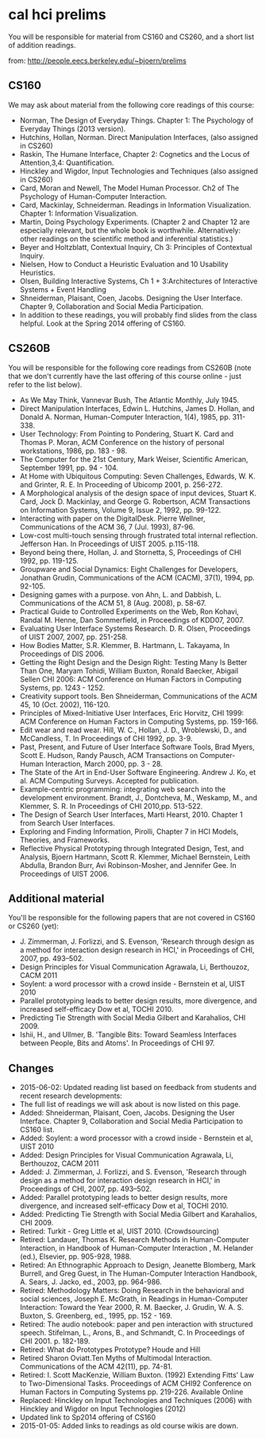 # cal hci prelims

You will be responsible for material from CS160 and CS260, and a short list of addition readings.

from: http://people.eecs.berkeley.edu/~bjoern/prelims

## CS160

We may ask about material from the following core readings of this course:

- Norman, The Design of Everyday Things. Chapter 1: The Psychology of Everyday Things (2013 version).
- Hutchins, Hollan, Norman. Direct Manipulation Interfaces, (also assigned in CS260)
- Raskin, The Humane Interface, Chapter 2: Cognetics and the Locus of Attention,3,4: Quantification.
- Hinckley and Wigdor, Input Technologies and Techniques (also assigned in CS260)
- Card, Moran and Newell, The Model Human Processor. Ch2 of The Psychology of Human-Computer Interaction.
- Card, Mackinlay, Schneiderman. Readings in Information Visualization. Chapter 1: Information Visualization.
- Martin, Doing Psychology Experiments. (Chapter 2 and Chapter 12 are especially relevant, but the whole book is worthwhile. Alternatively: other readings on the scientific method and inferential statistics.)
- Beyer and Holtzblatt, Contextual Inquiry, Ch 3: Principles of Contextual Inquiry.
- Nielsen, How to Conduct a Heuristic Evaluation and 10 Usability Heuristics.
- Olsen, Building Interactive Systems, Ch 1 + 3:Architectures of Interactive Systems + Event Handling
- Shneiderman, Plaisant, Coen, Jacobs. Designing the User Interface. Chapter 9, Collaboration and Social Media Participation.
- In addition to these readings, you will probably find slides from the class helpful. Look at the Spring 2014 offering of CS160.



## CS260B

You will be responsible for the following core readings from CS260B (note that we don't currently have the last offering of this course online - just refer to the list below).

- As We May Think, Vannevar Bush, The Atlantic Monthly, July 1945.
- Direct Manipulation Interfaces, Edwin L. Hutchins, James D. Hollan, and Donald A. Norman, Human-Computer Interaction, 1(4), 1985, pp. 311-338.
- User Technology: From Pointing to Pondering, Stuart K. Card and Thomas P. Moran, ACM Conference on the history of personal workstations, 1986, pp. 183 - 98.
- The Computer for the 21st Century, Mark Weiser, Scientific American, September 1991, pp. 94 - 104.
- At Home with Ubiquitous Computing: Seven Challenges, Edwards, W. K. and Grinter, R. E. In Proceeding of Ubicomp 2001, p. 256-272.
- A Morphological analysis of the design space of input devices, Stuart K. Card, Jock D. Mackinlay, and George G. Robertson, ACM Transactions on Information Systems, Volume 9, Issue 2, 1992, pp. 99-122.
- Interacting with paper on the DigitalDesk. Pierre Wellner, Communications of the ACM 36, 7 (Jul. 1993), 87-96.
- Low-cost multi-touch sensing through frustrated total internal reflection. Jefferson Han. In Proceedings of UIST 2005. p.115-118.
- Beyond being there, Hollan, J. and Stornetta, S, Proceedings of CHI 1992, pp. 119-125.
- Groupware and Social Dynamics: Eight Challenges for Developers, Jonathan Grudin, Communications of the ACM (CACM), 37(1), 1994, pp. 92-105.
- Designing games with a purpose. von Ahn, L. and Dabbish, L. Communications of the ACM 51, 8 (Aug. 2008), p. 58-67.
- Practical Guide to Controlled Experiments on the Web, Ron Kohavi, Randal M. Henne, Dan Sommerfield, in Proceedings of KDD07, 2007.
- Evaluating User Interface Systems Research. D. R. Olsen, Proceedings of UIST 2007, 2007, pp. 251-258.
- How Bodies Matter, S.R. Klemmer, B. Hartmann, L. Takayama, In Proceedings of DIS 2006.
- Getting the Right Design and the Design Right: Testing Many Is Better Than One, Maryam Tohidi, William Buxton, Ronald Baecker, Abigail Sellen CHI 2006: ACM Conference on Human Factors in Computing Systems, pp. 1243 - 1252.
- Creativity support tools. Ben Shneiderman, Communications of the ACM 45, 10 (Oct. 2002), 116-120.
- Principles of Mixed-Initiative User Interfaces, Eric Horvitz, CHI 1999: ACM Conference on Human Factors in Computing Systems, pp. 159-166.
- Edit wear and read wear. Hill, W. C., Hollan, J. D., Wroblewski, D., and McCandless, T. In Proceedings of CHI 1992, pp. 3-9.
- Past, Present, and Future of User Interface Software Tools, Brad Myers, Scott E. Hudson, Randy Pausch, ACM Transactions on Computer-Human Interaction, March 2000, pp. 3 - 28.
- The State of the Art in End-User Software Engineering. Andrew J. Ko, et al. ACM Computing Surveys. Accepted for publication.
- Example-centric programming: integrating web search into the development environment. Brandt, J., Dontcheva, M., Weskamp, M., and Klemmer, S. R. In Proceedings of CHI 2010,pp. 513-522.
- The Design of Search User Interfaces, Marti Hearst, 2010. Chapter 1 from Search User Interfaces.
- Exploring and Finding Information, Pirolli, Chapter 7 in HCI Models, Theories, and Frameworks.
- Reflective Physical Prototyping through Integrated Design, Test, and Analysis, Bjoern Hartmann, Scott R. Klemmer, Michael Bernstein, Leith Abdulla, Brandon Burr, Avi Robinson-Mosher, and Jennifer Gee. In Proceedings of UIST 2006.


## Additional material

You'll be responsible for the following papers that are not covered in CS160 or CS260 (yet):

- J. Zimmerman, J. Forlizzi, and S. Evenson, 'Research through design as a method for interaction design research in HCI,' in Proceedings of CHI, 2007, pp. 493–502.
- Design Principles for Visual Communication Agrawala, Li, Berthouzoz, CACM 2011
- Soylent: a word processor with a crowd inside - Bernstein et al, UIST 2010
- Parallel prototyping leads to better design results, more divergence, and increased self-efficacy Dow et al, TOCHI 2010.
- Predicting Tie Strength with Social Media Gilbert and Karahalios, CHI 2009.
- Ishii, H., and Ullmer, B. 'Tangible Bits: Toward Seamless Interfaces between People, Bits and Atoms'. In Proceedings of CHI 97.


## Changes

- 2015-06-02: Updated reading list based on feedback from students and recent research developments:
- The full list of readings we will ask about is now listed on this page.
- Added: Shneiderman, Plaisant, Coen, Jacobs. Designing the User Interface. Chapter 9, Collaboration and Social Media Participation to CS160 list.
- Added: Soylent: a word processor with a crowd inside - Bernstein et al, UIST 2010
- Added: Design Principles for Visual Communication Agrawala, Li, Berthouzoz, CACM 2011
- Added: J. Zimmerman, J. Forlizzi, and S. Evenson, 'Research through design as a method for interaction design research in HCI,' in Proceedings of CHI, 2007, pp. 493–502.
- Added: Parallel prototyping leads to better design results, more divergence, and increased self-efficacy Dow et al, TOCHI 2010.
- Added: Predicting Tie Strength with Social Media Gilbert and Karahalios, CHI 2009.
- Retired: Turkit - Greg Little et al, UIST 2010. (Crowdsourcing)
- Retired: Landauer, Thomas K. Research Methods in Human-Computer Interaction, in Handbook of Human-Computer Interaction , M. Helander (ed.), Elsevier, pp. 905-928, 1988.
- Retired: An Ethnographic Approach to Design, Jeanette Blomberg, Mark Burrell, and Greg Guest, in The Human-Computer Interaction Handbook, A. Sears, J. Jacko, ed., 2003, pp. 964-986.
- Retired: Methodology Matters: Doing Research in the behavioral and social sciences, Joseph E. McGrath, in Readings in Human-Computer Interaction: Toward the Year 2000, R. M. Baecker, J. Grudin, W. A. S. Buxton, S. Greenberg, ed., 1995, pp. 152 - 169.
- Retired: The audio notebook: paper and pen interaction with structured speech. Stifelman, L., Arons, B., and Schmandt, C. In Proceedings of CHI 2001. p. 182-189.
- Retired: What do Prototypes Prototype? Houde and Hill
- Retired Sharon Oviatt.Ten Myths of Multimodal Interaction. Communications of the ACM 42(11), pp. 74-81.
- Retired: I. Scott MacKenzie, William Buxton. (1992) Extending Fitts' Law to Two-Dimensional Tasks. Proceedings of ACM CHI92 Conference on Human Factors in Computing Systems pp. 219-226. Available Online
- Replaced: Hinckley on Input Technologies and Techniques (2006) with Hinckley and Wigdor on Input Technologies (2012)
- Updated link to Sp2014 offering of CS160
- 2015-01-05: Added links to readings as old course wikis are down.
